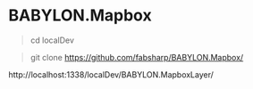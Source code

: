 # BABYLON.Mapbox

> cd localDev

> git clone https://github.com/fabsharp/BABYLON.Mapbox/

http://localhost:1338/localDev/BABYLON.MapboxLayer/
